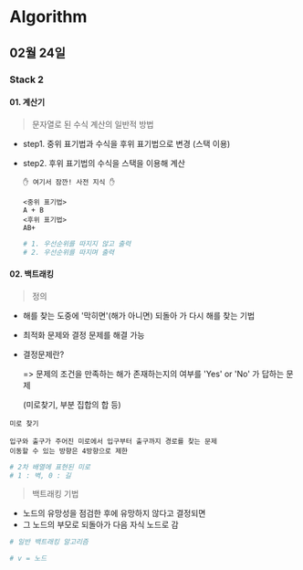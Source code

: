 # Algorithm

## 02월 24일

### Stack 2

#### 01. 계산기

> 문자열로 된 수식 계산의 일반적 방법

- step1. 중위 표기법과 수식을 후위 표기법으로 변경 (스택 이용)

- step2. 후위 표기법의 수식을 스택을 이용해 계산

  ```
  ✋ 여기서 잠깐! 사전 지식 ✋
  
  <중위 표기법>
  A + B
  <후위 표기법>
  AB+
  ```

  ```python
  # 1. 우선순위를 따지지 않고 출력
  # 2. 우선순위를 따지며 출력
  ```



#### 02. 백트래킹

> 정의

- 해를 찾는 도중에 '막히면'(해가 아니면) 되돌아 가 다시 해를 찾는 기법

- 최적화 문제와 결정 문제를 해결 가능

- 결정문제란?

  => 문제의 조건을 만족하는 해가 존재하는지의 여부를 'Yes' or 'No' 가 답하는 문제

  (미로찾기, 부분 집합의 합 등)



`미로 찾기`

```
입구와 출구가 주어진 미로에서 입구부터 출구까지 경로를 찾는 문제
이동할 수 있는 방향은 4방향으로 제한
```

```python
# 2차 배열에 표현된 미로
# 1 : 벽, 0 : 길
```



> 백트래킹 기법

- 노드의 유망성을 점검한 후에 유망하지 않다고 결정되면
- 그 노드의 부모로 되돌아가 다음 자식 노드로 감

```python
# 일반 백트래킹 알고리즘

# v = 노드
```

